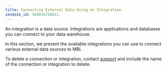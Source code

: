 ```yaml
---
title: Connecting External Data Using an Integration
zendesk_id: 360016730411
---
```


An integration is a data source. Integrations are applications and databases you can connect to your data warehouse.

In this section, we present the available integrations you can use to connect various external data sources to MBI.

To delete a connection or integration, contact [support](../../../getting-started/support.md) and include the name of the connection or integration to delete.
